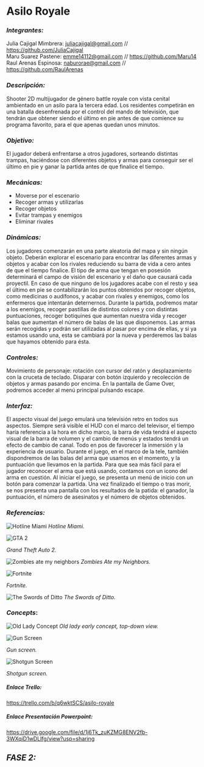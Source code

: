 # Asilo Royale

### ___Integrantes:___
Julia Cajigal Mimbrera:	     juliacajigal@gmail.com // https://github.com/JuliaCajigal  
Maru Suarez Pastene:              emme14112@gmail.com // https://github.com/Maru14  
Raul Arenas Espinosa:           naburorae@gmail.com // https://github.com/RaulArenas

### ___Descripción:___ 
Shooter 2D multijugador de género battle royale con vista cenital ambientado en un asilo para la tercera edad.  Los residentes competirán en una batalla desenfrenada por el control del mando de televisión, que tendrán que obtener siendo el último en pie antes de que comience su programa favorito, para el que apenas quedan unos minutos.

### ___Objetivo:___
El jugador deberá enfrentarse a otros jugadores, sorteando distintas trampas, haciéndose con diferentes objetos y armas para conseguir ser el último en pie y ganar la partida antes de que finalice el tiempo.

### ___Mecánicas:___
- Moverse por el escenario
- Recoger armas y utilizarlas
- Recoger objetos
- Evitar trampas y enemigos
- Eliminar rivales

### ___Dinámicas:___
Los jugadores comenzarán en una parte aleatoria del mapa y sin ningún objeto. Deberán explorar el escenario para encontrar las diferentes armas y objetos y acabar con los rivales reduciendo su barra de vida a cero antes de que el tiempo finalice. El tipo de arma que tengan en posesión determinará el campo de visión del escenario y el daño que causará cada proyectil. En caso de que ninguno de los jugadores acabe con el resto y sea el último en pie se contabilizarán los puntos obtenidos por recoger objetos, como medicinas o audífonos, y acabar con rivales y enemigos, como los enfermeros que intentarán deternernos.
Durante la partida, podremos matar a los enemigos, recoger pastillas de distintos colores y con distintas puntuaciones, recoger botiquines que aumentan nuestra vida y recoger balas que aumentan el número de balas de las que disponemos. Las armas serán recogidas y podrán ser utilizadas al pasar por encima de ellas, y si ya estamos usando una, esta se cambiará por la nueva y perderemos las balas que hayamos obtenido para ésta.

### ___Controles:___
Movimiento de personaje: rotación con cursor del ratón y desplazamiento con la cruceta de teclado. Disparar con botón izquierdo y recolección de objetos y armas pasando por encima. 
En la pantalla de Game Over, podremos acceder al menú principal pulsando escape. 

### ___Interfaz:___
El aspecto visual del juego emulará una televisión retro en todos sus aspectos. Siempre será visible el HUD con el marco del televisor, el tiempo haría referencia a la hora en dicho marco, la barra de vida tendrá el aspecto visual de la barra de volumen y el cambio de menús y estados tendrá un efecto de cambio de canal. Todo en pos de favorecer la inmersión y la experiencia de usuario.
Durante el juego, en el marco de la tele, también dispondremos de las balas del arma que usamos en el momento, y la puntuación que llevamos en la partida. Para que sea más fácil para el jugador reconocer el arma que está usando, contamos con un icono del arma en cuestión. 
Al iniciar el juego, se presenta un menú de inicio con un botón para comenzar la partida. Una vez finalizado el tiempo o tras morir, se nos presenta una pantalla con los resultados de la patida: el ganador, la puntuación, el número de asesinatos y el número de objetos obtenidos.


### ___Referencias:___

![Hotline Miami](https://www.gamereactor.es/media/83/hotlinemiami2_838341b.png)
*Hotline Miami.*  

![GTA 2](http://www.onlinemania.org/windows/gta2/2.jpg)  

*Grand Theft Auto 2.*  

![Zombies ate my neighbors](https://tecno.americaeconomia.com/sites/tecno.americaeconomia.com/files/styles/photo_inline/public/zombies-ate-my-neighbors-enemigos.png?itok=Bk5mKM0A)
*Zombies Ate my Neighbors.*  

![Fortnite](https://assets.pcmag.com/media/images/603663-fortnite.jpg?thumb=y&width=810&height=456)  

*Fortnite.*  

![The Swords of Ditto](http://labo.fnac.com/wp-content/uploads/2018/04/The_Swords_of_Ditto_001.jpg)
*The Swords of Ditto.*

### ___Concepts___:

![Old Lady Concept](https://imageshack.com/a/img924/6522/OVt8nn.png)
*Old lady early concept, top-down view.*  

![Gun Screen](https://imageshack.com/a/img923/7664/RKNPqi.png)  

*Gun screen.*  

![Shotgun Screen](https://imageshack.com/a/img924/6719/IyKfec.png)  

*Shotgun screen.*  

  
  
##### _*Enlace Trello*_:
https://trello.com/b/q6wktSCS/asilo-royale


##### _*Enlace Presentación Powerpoint*_:
https://drive.google.com/file/d/1j6Tk_zuKZMG8ENV2fb-3WXqiD1wDLIfg/view?usp=sharing


## ___FASE 2:___

